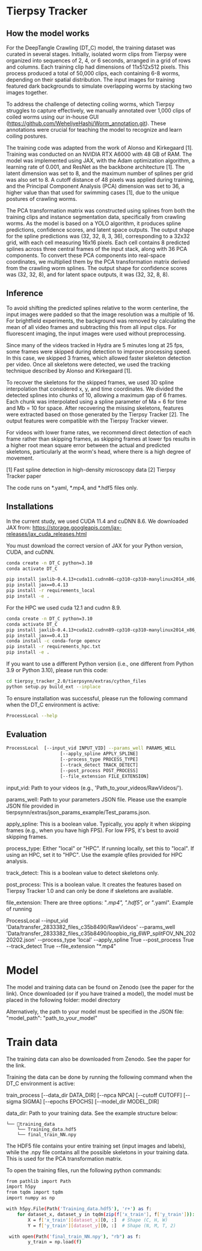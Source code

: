 # Tierpsy Tracker 

## How the model works

For the DeepTangle Crawling (DT_C) model, the training dataset was curated in several stages. Initially, isolated worm clips from Tierpsy were organized into sequences of 2, 4, or 6 seconds, arranged in a grid of rows and columns. Each training clip had dimensions of 11x512x512 pixels. This process produced a total of 50,000 clips, each containing 6-8 worms, depending on their spatial distribution. The input images for training featured dark backgrounds to simulate overlapping worms by stacking two images together.

To address the challenge of detecting coiling worms, which Tierpsy struggles to capture effectively, we manually annotated over 1,000 clips of coiled worms using our in-house GUI (https://github.com/WeheliyeHashi/Worm_annotation.git). These annotations were crucial for teaching the model to recognize and learn coiling postures.

The training code was adapted from the work of Alonso and Kirkegaard [1]. Training was conducted on an NVIDIA RTX A6000 with 48 GB of RAM. The model was implemented using JAX, with the Adam optimization algorithm, a learning rate of 0.001, and ResNet as the backbone architecture [1]. The latent dimension was set to 8, and the maximum number of splines per grid was also set to 8. A cutoff distance of 48 pixels was applied during training, and the Principal Component Analysis (PCA) dimension was set to 36, a higher value than that used for swimming cases [1], due to the unique postures of crawling worms.

The PCA transformation matrix was constructed using splines from both the training clips and instance segmentation data, specifically from crawling worms. As the model is based on a YOLO algorithm, it produces spline predictions, confidence scores, and latent space outputs. The output shape for the spline predictions was (32, 32, 8, 3, 36), corresponding to a 32x32 grid, with each cell measuring 16x16 pixels. Each cell contains 8 predicted splines across three central frames of the input stack, along with 36 PCA components. To convert these PCA components into real-space coordinates, we multiplied them by the PCA transformation matrix derived from the crawling worm splines. The output shape for confidence scores was (32, 32, 8), and for latent space outputs, it was (32, 32, 8, 8).

## Inference 

To avoid shifting the predicted splines relative to the worm centerline, the input images were padded so that the image resolution was a multiple of 16. For brightfield experiments, the background was removed by calculating the mean of all video frames and subtracting this from all input clips. For fluorescent imaging, the input images were used without preprocessing.

Since many of the videos tracked in Hydra are 5 minutes long at 25 fps, some frames were skipped during detection to improve processing speed. In this case, we skipped 3 frames, which allowed faster skeleton detection per video. Once all skeletons were detected, we used the tracking technique described by Alonso and Kirkegaard [1].

To recover the skeletons for the skipped frames, we used 3D spline interpolation that considered x, y, and time coordinates. We divided the detected splines into chunks of 10, allowing a maximum gap of 6 frames. Each chunk was interpolated using a spline parameter of Ma = 6 for time and Mb = 10 for space. After recovering the missing skeletons, features were extracted based on those generated by the Tierpsy Tracker [2]. The output features were compatible with the Tierpsy Tracker viewer.

For videos with lower frame rates, we recommend direct detection of each frame rather than skipping frames, as skipping frames at lower fps results in a higher root mean square error between the actual and predicted skeletons, particularly at the worm's head, where there is a high degree of movement.

[1] Fast spline detection in high-density microscopy data
[2] Tierpsy Tracker paper

The code runs on *.yaml, *.mp4, and *.hdf5 files only.

## Installations 

In the current study, we used CUDA 11.4 and cuDNN 8.6. We downloaded JAX from:
https://storage.googleapis.com/jax-releases/jax_cuda_releases.html

You must download the correct version of JAX for your Python version, CUDA, and cuDNN.

```bash
conda create -n DT_C python=3.10
conda activate DT_C
```
```bash
pip install jaxlib-0.4.13+cuda11.cudnn86-cp310-cp310-manylinux2014_x86_64.whl
pip install jax==0.4.13
pip install -r requirements_local
pip install -e .
```

For the HPC we used cuda 12.1 and cudnn 8.9.  
```bash
conda create -n DT_C python=3.10
conda activate DT_C
pip install jaxlib-0.4.13+cuda12.cudnn89-cp310-cp310-manylinux2014_x86_64.whl
pip install jax==0.4.13
conda install -c conda-forge opencv
pip install -r requirements_hpc.txt
pip install -e .
```


If you want to use a different Python version (i.e., one different from Python 3.9 or Python 3.10), please run this code:


```bash
cd tierpsy_tracker_2.0/tierpsynn/extras/cython_files
python setup.py build_ext --inplace
```

To ensure installation was successful, please run the following command when the DT_C environment is active:

```bash
ProcessLocal --help
```


## Evaluation

```bash
ProcessLocal  [--input_vid INPUT_VID] --params_well PARAMS_WELL
                    [--apply_spline APPLY_SPLINE]
                    [--process_type PROCESS_TYPE]
                    [--track_detect TRACK_DETECT]
                    [--post_process POST_PROCESS]
                    [--file_extension FILE_EXTENSION]
```
input_vid: Path to your videos (e.g., 'Path_to_your_videos/RawVideos/').

params_well: Path to your parameters JSON file. Please use the example JSON file provided in tierpsynn/extras/json_params_example/Test_params.json.

apply_spline: This is a boolean value. Typically, you apply it when skipping frames (e.g., when you have high FPS). For low FPS, it's best to avoid skipping frames.

process_type: Either "local" or "HPC". If running locally, set this to "local". If using an HPC, set it to "HPC". Use the example qfiles provided for HPC analysis.

track_detect: This is a boolean value to detect skeletons only.

post_process: This is a boolean value. It creates the features based on Tierpsy Tracker 1.0 and can only be done if skeletons are available.

file_extension: There are three options: "*.mp4", ".hdf5", or "*.yaml".
Example of running


ProcessLocal --input_vid 'Data/transfer_2833382_files_c35b8490/RawVideos' --params_well 'Data/transfer_2833382_files_c35b8490/loopbio_rig_6WP_splitFOV_NN_20220202.json' --process_type 'local' --apply_spline True  --post_process True --track_detect True --file_extension "*.mp4"


# Model
The model and training data can be found on Zenodo (see the paper for the link). Once downloaded (or if you have trained a model), the model must be placed in the following folder:
model directory

Alternatively, the path to your model must be specified in the JSON file:
"model_path": "path_to_your_model"


# Train data 

The training data can also be downloaded from Zenodo. See the paper for the link.

Training the data can be done by running the following command when the DT_C environment is active:

train_process [--data_dir DATA_DIR] [--npca NPCA] [--cutoff CUTOFF] [--sigma SIGMA] [--epochs EPOCHS] [--model_dir MODEL_DIR]

data_dir: Path to your training data. See the example structure below:

```
└── 📁training_data
    └── Training_data.hdf5
    └── final_train_NN.npy
```

The HDF5 file contains your entire training set (input images and labels), while the .npy file contains all the possible skeletons in your training data. This is used for the PCA transformation matrix.


To open the training files, run the following python commands:
```bash
from pathlib import Path
import h5py
from tqdm import tqdm
import numpy as np

with h5py.File(Path('Training_data.hdf5'), 'r+') as f:
    for dataset_x, dataset_y in tqdm(zip(f['x_train'], f['y_train'])):
        X = f['x_train'][dataset_x][0, :]  # Shape (C, H, W)
        Y = f['y_train'][dataset_y][0, :]  # Shape (N, M, T, 2)

 with open(Path('final_train_NN.npy'), "rb") as f:
        y_train = np.load(f)

